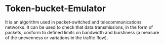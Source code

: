 # Token-bucket-Emulator

It is an algorithm used in packet-switched and telecommunications networks. It can be used to check that data transmissions, in the form of packets, conform to defined limits on bandwidth and burstiness (a measure of the unevenness or variations in the traffic flow).

